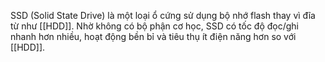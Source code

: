 SSD (Solid State Drive) là một loại ổ cứng sử dụng bộ nhớ flash thay vì đĩa từ như [[HDD]]. Nhờ không có bộ phận cơ học, SSD có tốc độ đọc/ghi nhanh hơn nhiều, hoạt động bền bỉ và tiêu thụ ít điện năng hơn so với [[HDD]].